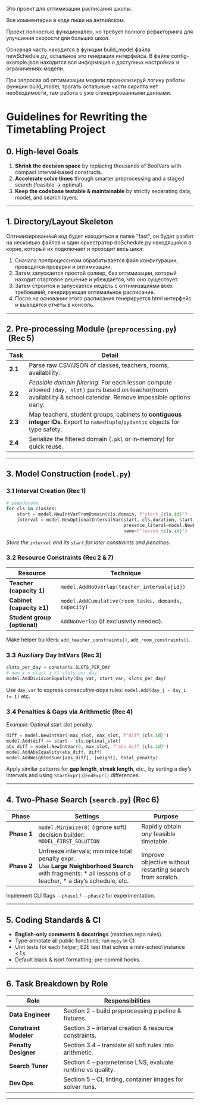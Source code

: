 Это проект для оптимизации расписания школы.

Все комментарии в коде пиши на английском.

Проект полностью функционален, но требует полного рефакторинга для улучшения скорости для больших школ.

Основная часть находится в функции build_model файла newSchedule.py, остальное это генерация интерфейса.
В файле config-example.json находится вся информация о доступных настройках и ограничениях модели.

При запросах об оптимизации модели проанализируй логику работы функции build_model, трогать остальные части скрипта нет необходимости, там работа с уже сгенерированными данными.



# Guidelines for Rewriting the Timetabling Project


## 0. High‑level Goals

1. **Shrink the decision space** by replacing thousands of BoolVars with compact interval‑based constructs.
2. **Accelerate solve times** through smarter preprocessing and a staged search (feasible → optimal).
3. **Keep the codebase testable & maintainable** by strictly separating data, model, and search layers.

---

## 1. Directory/Layout Skeleton

Оптимизированный код будет находиться в папке "fast", он будет разбит на несколько файлов и один оркестратор doSchedule.py находящийся в корне, который их подключает и проходит весь цикл:
1. Сначала препроцесснгом обрабатывается файл конфигурации, проводятся проверки и оптимизации.
2. Затем запускается простой солвер, без оптимизации, который находит стартовое решение и убеждается, что оно существует.
2. Затем строится и запускается модель с оптимизациями всех требований, генерирующая оптимальное расписание.
3. После на основании этого расписания генерируется html интерфейс и выводятся отчёты в консоль.

---

## 2. Pre‑processing Module (`preprocessing.py`)  (Rec 5)

| Task    | Detail                                                                                                                                                                  |
| ------- | ----------------------------------------------------------------------------------------------------------------------------------------------------------------------- |
| **2.1** | Parse raw CSV/JSON of classes, teachers, rooms, availability.                                                                                                           |
| **2.2** | *Feasible domain filtering*: For each lesson compute allowed `(day, slot)` pairs based on teacher/room availability & school calendar. Remove impossible options early. |
| **2.3** | Map teachers, student groups, cabinets to **contiguous integer IDs**. Export to `namedtuple`/`pydantic` objects for type safety.                                        |
| **2.4** | Serialize the filtered domain (`.pkl` or in‑memory) for quick reuse.                                                                                                    |

---

## 3. Model Construction (`model.py`)

### 3.1 Interval Creation (Rec 1)

```python
# pseudocode
for cls in classes:
    start = model.NewIntVarFromDomain(cls.domain, f"start_{cls.id}")
    interval = model.NewOptionalIntervalVar(start, cls.duration, start + cls.duration,
                                            presence_literal=model.NewBoolVar(f"presence_{cls.id}"),
                                            name=f"lesson_{cls.id}")
```

*Store the `interval` and its `start` for later constraints and penalties.*

### 3.2 Resource Constraints (Rec 2 & 7)

| Resource                     | Technique                                            |
| ---------------------------- | ---------------------------------------------------- |
| **Teacher (capacity 1)**     | `model.AddNoOverlap(teacher_intervals[id])`          |
| **Cabinet (capacity ≥1)**    | `model.AddCumulative(room_tasks, demands, capacity)` |
| **Student group (optional)** | `AddNoOverlap` (if exclusivity needed).              |

Make helper builders: `add_teacher_constraints()`, `add_room_constraints()`.

### 3.3 Auxiliary Day IntVars (Rec 3)

```python
slots_per_day = constants.SLOTS_PER_DAY
# day_i = start_i // slots_per_day
model.AddDivisionEquality(day_var, start_var, slots_per_day)
```

Use `day_var` to express *consecutive‑days* rules: `model.Add(day_j - day_i != 1)` etc.

### 3.4 Penalties & Gaps via Arithmetic (Rec 4)

*Example*: Optimal start slot penalty.

```python
diff = model.NewIntVar(-max_slot, max_slot, f"diff_{cls.id}")
model.Add(diff == start - cls.optimal_slot)
abs_diff = model.NewIntVar(0, max_slot, f"abs_diff_{cls.id}")
model.AddAbsEquality(abs_diff, diff)
model.AddWeightedSum([abs_diff], [weight], total_penalty)
```

Apply similar patterns for **gap length**, **streak length**, etc., by sorting a day’s intervals and using `StartExpr()`/`EndExpr()` differences.

---

## 4. Two‑Phase Search (`search.py`) (Rec 6)

| Phase       | Settings                                                                                                                                                       | Purpose                                                   |
| ----------- | -------------------------------------------------------------------------------------------------------------------------------------------------------------- | --------------------------------------------------------- |
| **Phase 1** | `model.Minimize(0)` (ignore soft) <br> decision builder: `MODEL_FIRST_SOLUTION`                                                                                | Rapidly obtain *any* feasible timetable.                  |
| **Phase 2** | Unfreeze intervals; minimize total penalty expr. <br> Use **Large Neighborhood Search** with fragments: \* all lessons of a teacher, \* a day’s schedule, etc. | Improve objective without restarting search from scratch. |

Implement CLI flags `--phase1` / `--phase2` for experimentation.

---

## 5. Coding Standards & CI

* **English‑only comments & docstrings** (matches repo rules).
* Type‑annotate all public functions; run `mypy` in CI.
* Unit tests for each helper; E2E test that solves a mini‑school instance < 1 s.
* Default black & isort formatting; pre‑commit hooks.

---

## 6. Task Breakdown by Role

| Role                   | Responsibilities                                           |
| ---------------------- | ---------------------------------------------------------- |
| **Data Engineer**      | Section 2 – build preprocessing pipeline & fixtures.       |
| **Constraint Modeler** | Section 3 – interval creation & resource constraints.      |
| **Penalty Designer**   | Section 3.4 – translate all soft rules into arithmetic.    |
| **Search Tuner**       | Section 4 – parameterise LNS, evaluate runtime vs quality. |
| **Dev Ops**            | Section 5 – CI, linting, container images for solver runs. |

---

